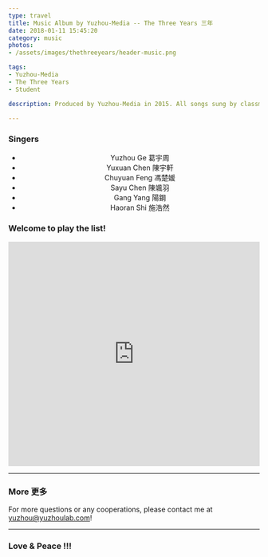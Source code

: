 ```yaml
---
type: travel
title: Music Album by Yuzhou-Media -- The Three Years 三年
date: 2018-01-11 15:45:20
category: music
photos:
- /assets/images/thethreeyears/header-music.png

tags:
- Yuzhou-Media
- The Three Years
- Student

description: Produced by Yuzhou-Media in 2015. All songs sung by classmates from Nantong No.1 High School, Jiangsu, China.
  
---
```


<!-- more -->
### Singers
<center>

- Yuzhou Ge 葛宇周 <br>
- Yuxuan Chen 陳宇軒 <br>
- Chuyuan Feng 馮楚媛 <br>
- Sayu Chen 陳颯羽 <br>
- Gang Yang 陽鋼 <br>
- Haoran Shi 施浩然 <br>
</center>


### Welcome to play the list!



<iframe width="100%" height="450" scrolling="no" frameborder="no" src="https://w.soundcloud.com/player/?url=https%3A//api.soundcloud.com/playlists/421695884&amp;color=%23ff5500&amp;auto_play=false&amp;hide_related=false&amp;show_comments=true&amp;show_user=true&amp;show_reposts=false&amp;show_teaser=true"></iframe>


---
### More 更多

For more questions or any cooperations, please contact me at yuzhou@yuzhoulab.com! 

---
### Love & Peace !!!
